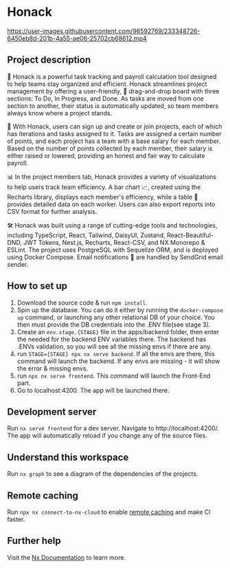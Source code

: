 # Honack


https://user-images.githubusercontent.com/96592769/233348726-6450eb8d-201b-4a55-ae06-25702cb68612.mp4


## Project description
🚀 Honack is a powerful task tracking and payroll calculation tool designed to help teams stay organized and efficient. Honack streamlines project management by offering a user-friendly, 🎨 drag-and-drop board with three sections: To Do, In Progress, and Done. As tasks are moved from one section to another, their status is automatically updated, so team members always know where a project stands.

👥 With Honack, users can sign up and create or join projects, each of which has iterations and tasks assigned to it. Tasks are assigned a certain number of points, and each project has a team with a base salary for each member. Based on the number of points collected by each member, their salary is either raised or lowered, providing an honest and fair way to calculate payroll.

📊 In the project members tab, Honack provides a variety of visualizations to help users track team efficiency. A bar chart 📈, created using the Recharts library, displays each member's efficiency, while a table 📝 provides detailed data on each worker. Users can also export reports into CSV format for further analysis.

🛠️ Honack was built using a range of cutting-edge tools and technologies, including TypeScript, React, Tailwind, DaisyUI, Zustand, React-Beautiful-DND, JWT Tokens, Nest.js, Recharts, React-CSV, and NX Monorepo & ESLint. The project uses PostgreSQL with Sequelize ORM, and is deployed using Docker Compose. Email notifications 📨 are handled by SendGrid email sender.


## How to set up
1. Download the source code & run `npm install`.
2. Spin up the database. You can do it either by running the `docker-compose up` command, or launching any other relational DB of your choice. You then must provide the DB credentials into the .ENV file(see stage 3).
3. Create an `env.stage.{STAGE}` file in the apps/backend folder, then enter the needed for the backend ENV variables there. The backend has .ENVs validation, so you will see all the missing envs if there are any.
4. run `STAGE={STAGE} npx nx serve backend`. If all the envs are there, this command will launch the backend. If any envs are missing - it will show the error & missing envs.
5. run `npx nx serve frontend`. This command will launch the Front-End part.
6. Go to localhost:4200. The app will be launched there.
## Development server

Run `nx serve frontend` for a dev server. Navigate to http://localhost:4200/. The app will automatically reload if you change any of the source files.

## Understand this workspace

Run `nx graph` to see a diagram of the dependencies of the projects.

## Remote caching

Run `npx nx connect-to-nx-cloud` to enable [remote caching](https://nx.app) and make CI faster.

## Further help

Visit the [Nx Documentation](https://nx.dev) to learn more.
